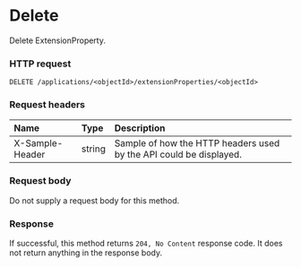 # Delete

Delete ExtensionProperty.
### HTTP request
```http
DELETE /applications/<objectId>/extensionProperties/<objectId>

```
### Request headers
| Name       | Type | Description|
|:---------------|:--------|:----------|
| X-Sample-Header  | string  | Sample of how the HTTP headers used by the API could be displayed.|

### Request body
Do not supply a request body for this method.


### Response
If successful, this method returns `204, No Content` response code. It does not return anything in the response body.


<!-- uuid: d48058d1-ab1a-47f5-85c9-0059b3681562
2015-10-09 17:14:36 UTC -->